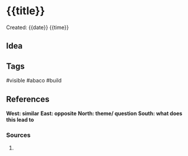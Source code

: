 # {{title}}

Created: {{date}} {{time}}

## <span class="pink"> **Idea** </span>


## <span class="orange"> **Tags**</span>
<span class="tag"> #visible</span> <span class="tag"> #abaco</span> <span class="tag"> #build</span> 

## <span class="green"> **References**</span>
<span class="blue"> **West: similar** </span>
<span class="blue"> **East: opposite** </span>
<span class="blue"> **North: theme/ question** </span>
<span class="blue"> **South: what does this lead to** </span>

### <span class="purple"> **Sources**</span>
1. 